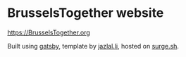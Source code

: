 # BrusselsTogether website

https://BrusselsTogether.org

Built using [gatsby](https://github.com/gatsbyjs/gatsby), template by [jazlal.li](http://jazlal.li), hosted on [surge.sh](https://surge.sh/).
